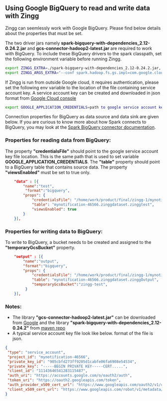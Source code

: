 ## Using Google BigQuery to read and write data with Zingg

Zingg can seemlessly work with Google BigQuery. Please find below details about the properties that must be set. 

The two driver jars namely **spark-bigquery-with-dependencies_2.12-0.24.2.jar** and  **gcs-connector-hadoop2-latest.jar** are required to work with BigQuery. To include these BigQuery drivers to the spark classpath, set the following environment variable before running Zingg.

```bash
export ZINGG_EXTRA=./spark-bigquery-with-dependencies_2.12-0.24.2.jar,./gcs-connector-hadoop2-latest.jar
export ZINGG_ARGS_EXTRA="--conf spark.hadoop.fs.gs.impl=com.google.cloud.hadoop.fs.gcs.GoogleHadoopFileSystem"
```

If Zingg is run from outside Google cloud, it requires authentication, please set the following env variable to the location of the file containing service account key. A service account key can be created and downloaded in json format from [Google Cloud console](https://cloud.google.com/docs/authentication/getting-started)

```bash
export GOOGLE_APPLICATION_CREDENTIALS=path to google service account key file
```

Connection properties for BigQuery as data source and data sink are given below. If you are curious to know more about how Spark connects to BigQuery, you may look at the [Spark BigQuery connector documentation](https://github.com/GoogleCloudDataproc/spark-bigquery-connector).

### Properties for reading data from BigQuery:

The property **"credentialsFile"** should point to the google service account key file location. This is the same path that is used to set variable **GOOGLE_APPLICATION_CREDENTIALS**. The **"table"** property should point to a BigQuery table that contains source data. The property **"viewsEnabled"** must be set to true only.

```json
    "data" : [{
        "name":"test", 
         "format":"bigquery", 
        "props": {
            "credentialsFile": "/home/work/product/final/zingg-1/mynotification-46566-905cbfd2723f.json",
            "table": "mynotification-46566.zinggdataset.zinggtest",
            "viewsEnabled": true
        }
    }],
``` 


### Properties for writing data to BigQuery:

To write to BigQuery, a bucket needs to be created and assigned to the **"temporaryGcsBucket"** property.

```json
    "output" : [{
        "name":"output", 
        "format":"bigquery",
        "props": {
            "credentialsFile": "/home/work/product/final/zingg-1/mynotification-46566-905cbfd2723f.json",
            "table": "mynotification-46566.zinggdataset.zinggOutput",
            "temporaryGcsBucket":"zingg-test",
         }
    }],
```

### Notes:
 * The library **"gcs-connector-hadoop2-latest.jar"** can be downloaded from [Google](https://storage.googleapis.com/hadoop-lib/gcs/gcs-connector-hadoop2-latest.jar)
 and the library **"spark-bigquery-with-dependencies_2.12-0.24.2"** from [maven repo](https://repo1.maven.org/maven2/com/google/cloud/spark/spark-bigquery-with-dependencies_2.12/0.24.2/spark-bigquery-with-dependencies_2.12-0.24.2.jar)
 * A typical service account key file look like below. format of the file is json.

 ```json
 {
  "type": "service_account",
  "project_id": "mynotification-46566",
  "private_key_id": "905cbfd273ff9205d1cabfe06fa6908e54534",
  "private_key": "-----BEGIN PRIVATE KEY-----CERT.....",
  "client_id": "11143646541283115487",
  "auth_uri": "https://accounts.google.com/o/oauth2/auth",
  "token_uri": "https://oauth2.googleapis.com/token",
  "auth_provider_x509_cert_url": "https://www.googleapis.com/oauth2/v1/certs",
  "client_x509_cert_url": "https://www.googleapis.com/robot/v1/metadata/x509/zingtest%44mynotification-46566.iam.gserviceaccount.com"
}
```